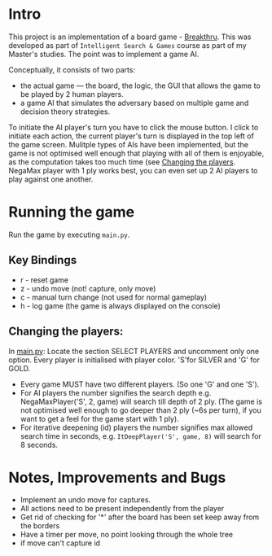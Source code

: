 # Intro
This project is an implementation of a board game - [Breakthru](https://en.wikipedia.org/wiki/Breakthru_(board_game)). This was developed as part of `Intelligent Search & Games` course as part of my Master's studies. The point was to implement a game AI. 

Conceptually, it consists of two parts:
- the actual game — the board, the logic, the GUI that allows the game to be played by 2 human players.
- a game AI that simulates the adversary based on multiple game and decision theory strategies.

To initiate the AI player's turn you have to click the mouse button. I click to initiate each action, the current player's turn is displayed in the top left of the game screen. Mulitple types of AIs have been implemented, but the game is not optimised well enough that playing with all of them is enjoyable, as the computation takes too much time (see [Changing the players](#changing-the-players). NegaMax player with 1 ply works best, you can even set up 2 AI players to play against one another. 

# Running the game
Run the game by executing `main.py`.

## Key Bindings
- r - reset game
- z - undo move (not! capture, only move)
- c - manual turn change (not used for normal gameplay)
- h - log game (the game is always displayed on the console)

## Changing the players:
In [main.py](main.py):
Locate the section SELECT PLAYERS and uncomment only one option. Every player is initialised with player color. 'S'for SILVER and 'G' for GOLD. 
- Every game MUST have two different players. (So one 'G' and one 'S').
- For AI players the number signifies the search depth e.g. NegaMaxPlayer('S', 2, game) will search till depth of 2 ply. (The game is not optimised well enough to go deeper than 2 ply (~6s per turn), if you want to get a feel for the game start with 1 ply).
- For iterative deepening (id) players the number signifies max allowed search time in seconds, e.g. `ItDeepPlayer('S', game, 8)` will search for 8 seconds.

# Notes, Improvements and Bugs
- Implement an undo move for captures. 
- All actions need to be present independently from the player
- Get rid of checking for '*' after the board has been set keep away from the borders
- Have a timer per move, no point looking through the whole tree
- if move can't capture id